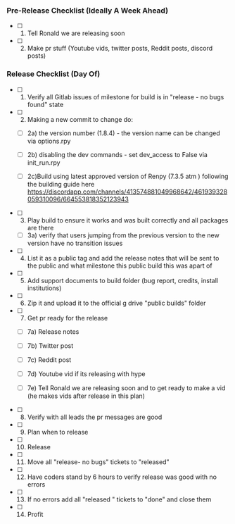 ### Pre-Release Checklist (Ideally A Week Ahead)
* [ ] 1) Tell Ronald we are releasing soon

* [ ] 2) Make pr stuff (Youtube vids, twitter posts, Reddit posts, discord posts) 

### Release Checklist (Day Of)
* [ ] 1) Verify all Gitlab issues of milestone for build is in "release - no bugs found" state

* [ ] 2) Making a new commit to change do: 
    * [ ] 2a) the version number (1.8.4) - the version name can be changed via options.rpy 

    * [ ] 2b) disabling the dev commands - set dev_access to False via init_run.rpy 

    * [ ] 2c)Build using latest approved version of Renpy (7.3.5 atm ) following the building guide here https://discordapp.com/channels/413574881049968642/461939328059310096/664553818352123943
* [ ] 3) Play build to ensure it works and was built correctly and all packages are there
    * [ ] 3a) verify that users jumping from the previous version to the new version have no transition issues  

* [ ] 4) List it as a public tag and add the release notes that will be sent to the public and what milestone this public build this was apart of 


* [ ] 5) Add support documents to build folder (bug report, credits, install institutions) 

* [ ] 6) Zip it and upload it to the official g drive  "public builds" folder

* [ ] 7) Get pr ready for the release
    * [ ] 7a) Release notes

    * [ ] 7b) Twitter post

    * [ ] 7c) Reddit post

    * [ ] 7d) Youtube vid if its releasing with hype

    * [ ] 7e) Tell Ronald we are releasing soon and to get ready to make a vid (he makes vids after release in this plan)

* [ ] 8) Verify with all leads the pr messages are good

* [ ] 9) Plan when to release

* [ ] 10) Release

* [ ] 11) Move all "release- no bugs" tickets to "released"

* [ ] 12) Have coders stand by 6 hours to verify release was good with no errors

* [ ] 13) If no errors add all "released " tickets to "done" and close them 

* [ ] 14) Profit
